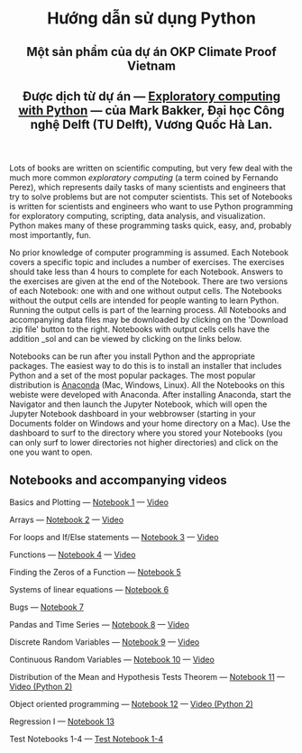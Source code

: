  <body>
    <header>
      <div class="inner">
        <h1>Hướng dẫn sử dụng Python</h1>
        <h2>Một sản phẩm của dự án OKP Climate Proof Vietnam</h2>
        <h2>Được dịch từ dự án &mdash; <a href="https://mbakker7.github.io/exploratory_computing_with_python/">Exploratory computing with Python</a> &mdash; của Mark Bakker, Đại học Công nghệ Delft (TU Delft), Vương Quốc Hà Lan.</h2>
        <h2></h2>
      </div>
    </header>

<body>
<p>Lots of books are written on scientific computing, but very few deal with the much more common <em>exploratory computing</em> 
(a term coined by Fernando Perez), which represents daily tasks of many scientists and engineers that try to solve problems
but are not computer scientists.
This set of  Notebooks is written for scientists and engineers who want to use Python programming
for exploratory computing, scripting, data analysis, and visualization. 
Python makes
many of these programming tasks quick, easy, and, probably most importantly, fun.</p>

<p>No prior knowledge of computer programming is assumed. 
Each Notebook covers a specific topic and includes a number of exercises. 
The exercises should take less than 4 hours to complete for each Notebook.
Answers to the exercises are given at the end of the Notebook.
There are two versions of each Notebook: one with and one without output cells. The Notebooks without the output cells
are intended for people wanting to learn Python. Running the output
cells is part of the learning process. All Notebooks and accompanying data files may be downloaded
by clicking on the 'Download .zip file' button to the right.
Notebooks with output cells cells have the addition _sol and can be 
viewed by clicking on the links below.</p>

<p>
Notebooks can be run after you install Python and the appropriate packages.
The easiest way to do this is to install an installer that includes Python and a set of the most popular packages.
The most popular distribution is
<a href="https://www.anaconda.com/products/individual">Anaconda</a> (Mac, Windows, Linux).
All the Notebooks on this webiste were developed with Anaconda. After installing Anaconda, start the Navigator and then launch the Jupyter Notebook, which will open
the Jupyter Notebook dashboard in your webbrowser (starting in your Documents folder on Windows and your home directory on a Mac).
Use the dashboard to surf to the directory where you stored your Notebooks (you can only surf to lower directories not higher directories) and click on
the one you want to open.
</p>

<h2>Notebooks and accompanying videos</h2>

<p> 
Basics and Plotting &mdash;
<a href="http://nbviewer.ipython.org/github/mbakker7/exploratory_computing_with_python/blob/master/notebook1_basics_plotting/py_exploratory_comp_1_sol.ipynb">Notebook 1</a>
 &mdash; <a href="https://youtu.be/fnl6N_F7TvI">Video</a> 
</p>

<p>Arrays &mdash;
<a href="http://nbviewer.ipython.org/github/mbakker7/exploratory_computing_with_python/blob/master/notebook2_arrays/py_exploratory_comp_2_sol.ipynb">Notebook 2</a> 
&mdash; <a href="https://youtu.be/5RkeHZnZEnM">Video</a> 
</p>

<p>For loops and If/Else statements &mdash;
<a href="http://nbviewer.ipython.org/github/mbakker7/exploratory_computing_with_python/blob/master/notebook3_for_and_if/py_exploratory_comp_3_sol.ipynb">Notebook 3</a> 
&mdash; <a href="https://youtu.be/19gM-QEVugc">Video</a> 
</p>

<p>Functions &mdash;
<a href="http://nbviewer.ipython.org/github/mbakker7/exploratory_computing_with_python/blob/master/notebook4_functions/py_exploratory_comp_4_sol.ipynb">Notebook 4</a> 
&mdash;  <a href="https://youtu.be/ZqjYNtWanMM">Video</a>
</p>

<p>Finding the Zeros of a Function &mdash;
<a href="http://nbviewer.ipython.org/github/mbakker7/exploratory_computing_with_python/blob/master/notebook5_rootfinding/py_exploratory_comp_5_sol.ipynb">Notebook 5</a> 
</p>

<p>Systems of linear equations &mdash;
<a href="http://nbviewer.ipython.org/github/mbakker7/exploratory_computing_with_python/blob/master/notebook6_linear_systems/py_exploratory_comp_6_sol.ipynb">Notebook 6</a> 
</p>

<p>Bugs &mdash;
<a href="http://nbviewer.ipython.org/github/mbakker7/exploratory_computing_with_python/blob/master/notebook7_bugs/py_exploratory_comp_7_sol.ipynb">Notebook 7</a> 
</p>

<p>Pandas and Time Series &mdash;
<a href="http://nbviewer.ipython.org/github/mbakker7/exploratory_computing_with_python/blob/master/notebook8_pandas/py_exploratory_comp_8_sol.ipynb">Notebook 8</a>
&mdash;  <a href="https://youtu.be/MTdIY6uFY6M">Video</a>
</p>

<p>Discrete Random Variables &mdash;
<a href="http://nbviewer.ipython.org/github/mbakker7/exploratory_computing_with_python/blob/master/notebook9_discrete_random_variables/py_exploratory_comp_9_sol.ipynb">Notebook 9</a> 
&mdash;  <a href="https://youtu.be/iKBHWz-MHR8">Video</a>
</p>

<p>Continuous Random Variables &mdash;
<a href="http://nbviewer.ipython.org/github/mbakker7/exploratory_computing_with_python/blob/master/notebook10_continuous_random_variables/py_exploratory_comp_10_sol.ipynb">Notebook 10</a> 
&mdash;  <a href="https://youtu.be/ThpusgXnMGI">Video</a>
</p>

<p>Distribution of the Mean and Hypothesis Tests Theorem &mdash;
<a href="http://nbviewer.ipython.org/github/mbakker7/exploratory_computing_with_python/blob/master/notebook11_hypothesis_test/py_exploratory_comp_11_sol.ipynb">Notebook 11</a> 
&mdash;  <a href="http://youtu.be/OaD_bN3eg8o">Video (Python 2)</a>
</p>

<p>Object oriented programming &mdash;
<a href="http://nbviewer.ipython.org/github/mbakker7/exploratory_computing_with_python/blob/master/notebook12_oop/py_exploratory_comp_12_sol.ipynb">Notebook 12</a>
&mdash;  <a href="https://youtu.be/pNLAEDbK03s">Video (Python 2)</a>
</p>

<p>Regression I &mdash;
<a href="http://nbviewer.ipython.org/github/mbakker7/exploratory_computing_with_python/blob/master/notebook13_regression1/py_exploratory_comp_13_sol.ipynb">Notebook 13</a>
</p>

<p> 
Test Notebooks 1-4 &mdash;
<a href="http://nbviewer.ipython.org/github/mbakker7/exploratory_computing_with_python/blob/master/notebook1-4_test/notebook1-4_test.ipynb">Test Notebook 1-4</a>
</p>

</body>
